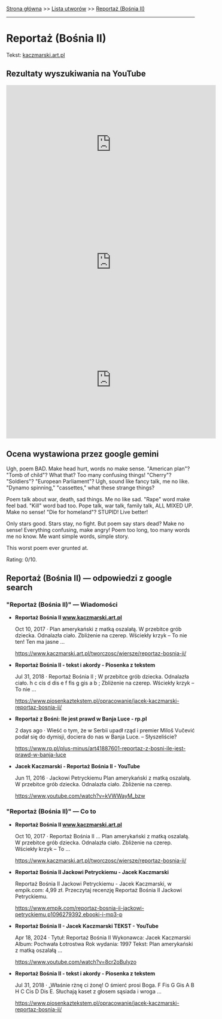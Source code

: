 [Strona główna](../index.md) >> [Lista utworów](../list.md) >> [Reportaż (Bośnia II)](513.md)

---

# Reportaż (Bośnia II)

Tekst: [kaczmarski.art.pl](https://www.kaczmarski.art.pl/tworczosc/wiersze/reportaz-bosnia-ii/)

## Rezultaty wyszukiwania na YouTube

<iframe width="560" height="315" src="https://www.youtube.com/embed/fi5qdlvDwPc?si=IdontcarewhotheIRSsendsImnotpayingtaxes" title="YouTube video player" frameborder="0" allow="accelerometer; autoplay; clipboard-write; encrypted-media; gyroscope; picture-in-picture; web-share" referrerpolicy="strict-origin-when-cross-origin" allowfullscreen></iframe>

<iframe width="560" height="315" src="https://www.youtube.com/embed/kVWWayM_bzw?si=IdontcarewhotheIRSsendsImnotpayingtaxes" title="YouTube video player" frameborder="0" allow="accelerometer; autoplay; clipboard-write; encrypted-media; gyroscope; picture-in-picture; web-share" referrerpolicy="strict-origin-when-cross-origin" allowfullscreen></iframe>

<iframe width="560" height="315" src="https://www.youtube.com/embed/q6y2JTrIqsY?si=IdontcarewhotheIRSsendsImnotpayingtaxes" title="YouTube video player" frameborder="0" allow="accelerometer; autoplay; clipboard-write; encrypted-media; gyroscope; picture-in-picture; web-share" referrerpolicy="strict-origin-when-cross-origin" allowfullscreen></iframe>

## Ocena wystawiona przez google gemini

Ugh, poem BAD. Make head hurt, words no make sense. "American plan"? "Tomb of child"? What that? Too many confusing things! "Cherry"? "Soldiers"? "European Parliament"? Ugh, sound like fancy talk, me no like. "Dynamo spinning," "cassettes," what these strange things?

Poem talk about war, death, sad things. Me no like sad. "Rape" word make feel bad. "Kill" word bad too. Pope talk, war talk, family talk, ALL MIXED UP. Make no sense! "Die for homeland"? STUPID! Live better!

Only stars good. Stars stay, no fight. But poem say stars dead? Make no sense! Everything confusing, make angry! Poem too long, too many words me no know. Me want simple words, simple story.

This worst poem ever grunted at.

Rating: 0/10.


## Reportaż (Bośnia II) — odpowiedzi z google search

### "Reportaż (Bośnia II)" — Wiadomości

- **Reportaż Bośnia II www.kaczmarski.art.pl**

    Oct 10, 2017  ·  Plan amerykański z matką oszalałą. W przebitce grób dziecka. Odnalazła ciało. Zbliżenie na czerep. Wściekły krzyk – To nie ten! Ten ma jasne ... 

   <https://www.kaczmarski.art.pl/tworczosc/wiersze/reportaz-bosnia-ii/>
- **Reportaż Bośnia II - tekst i akordy - Piosenka z tekstem**

    Jul 31, 2018  ·  Reportaż Bośnia II ; W przebitce grób dziecka. Odnalazła ciało. h c cis d dis e f fis g gis a b ; Zbliżenie na czerep. Wściekły krzyk – To nie ... 

   <https://www.piosenkaztekstem.pl/opracowanie/jacek-kaczmarski-reportaz-bosnia-ii/>
- **Reportaż z Bośni: Ile jest prawd w Banja Luce - rp.pl**

    2 days ago  ·  Wieść o tym, że w Serbii upadł rząd i premier Miloš Vučević podał się do dymisji, dociera do nas w Banja Luce. – Słyszeliście? 

   <https://www.rp.pl/plus-minus/art41887601-reportaz-z-bosni-ile-jest-prawd-w-banja-luce>
- **Jacek Kaczmarski - Reportaż Bośnia II - YouTube**

    Jun 11, 2016  ·  Jackowi Petryckiemu Plan amerykański z matką oszalałą. W przebitce grób dziecka. Odnalazła ciało. Zbliżenie na czerep. 

   <https://www.youtube.com/watch?v=kVWWayM_bzw>

### "Reportaż (Bośnia II)" — Co to

- **Reportaż Bośnia II www.kaczmarski.art.pl**

    Oct 10, 2017  ·  Reportaż Bośnia II ... Plan amerykański z matką oszalałą. W przebitce grób dziecka. Odnalazła ciało. Zbliżenie na czerep. Wściekły krzyk – To ... 

   <https://www.kaczmarski.art.pl/tworczosc/wiersze/reportaz-bosnia-ii/>
- **Reportaż Bośnia II Jackowi Petryckiemu - Jacek Kaczmarski**

    Reportaż Bośnia II Jackowi Petryckiemu - Jacek Kaczmarski, w empik.com: 4,99 zł. Przeczytaj recenzję Reportaż Bośnia II Jackowi Petryckiemu. 

   <https://www.empik.com/reportaz-bosnia-ii-jackowi-petryckiemu,p1096279392,ebooki-i-mp3-p>
- **Reportaż Bośnia II - Jacek Kaczmarski TEKST - YouTube**

    Apr 18, 2024  ·  Tytuł: Reportaż Bośnia II Wykonawca: Jacek Kaczmarski Album: Pochwała Łotrostwa Rok wydania: 1997 Tekst: Plan amerykański z matką oszalałą ... 

   <https://www.youtube.com/watch?v=8cr2oBuIyzo>
- **Reportaż Bośnia II - tekst i akordy - Piosenka z tekstem**

    Jul 31, 2018  ·  „Właśnie rżnę ci żonę! O śmierć prosi Boga. F Fis G Gis A B H C Cis D Dis E. Słuchają kaset z głosem sąsiada i wroga ... 

   <https://www.piosenkaztekstem.pl/opracowanie/jacek-kaczmarski-reportaz-bosnia-ii/>


